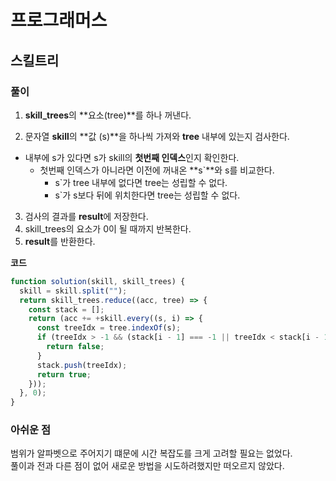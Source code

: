 # 프로그래머스

## 스킬트리

### 풀이

1. **skill_trees**의 **요소(tree)**를 하나 꺼낸다.

2. 문자열 **skill**의 **값 (s)**을 하나씩 가져와 **tree** 내부에 있는지 검사한다.

- 내부에 s가 있다면 s가 skill의 **첫번째 인덱스**인지 확인한다.
  - 첫번째 인덱스가 아니라면 이전에 꺼내온 **s`**와 s를 비교한다.
    - s`가 tree 내부에 없다면 tree는 성립할 수 없다.
    - s`가 s보다 뒤에 위치한다면 tree는 성립할 수 없다.

3. 검사의 결과를 **result**에 저장한다.
4. skill_trees의 요소가 0이 될 때까지 반복한다.
5. **result**를 반환한다.

**코드**

```javascript
function solution(skill, skill_trees) {
  skill = skill.split("");
  return skill_trees.reduce((acc, tree) => {
    const stack = [];
    return (acc += +skill.every((s, i) => {
      const treeIdx = tree.indexOf(s);
      if (treeIdx > -1 && (stack[i - 1] === -1 || treeIdx < stack[i - 1])) {
        return false;
      }
      stack.push(treeIdx);
      return true;
    }));
  }, 0);
}
```

### 아쉬운 점

범위가 알파벳으로 주어지기 떄문에 시간 복잡도를 크게 고려할 필요는 없었다.  
풀이과 전과 다른 점이 없어 새로운 방법을 시도하려했지만 떠오르지 않았다.
